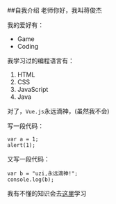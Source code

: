 
##自我介绍
老师你好，我叫蒋俊杰

我的爱好有：
* Game
* Coding

我学习过的编程语言有：
1. HTML
2. CSS
3. JavaScript
4. Java

对了，`Vue.js`永远滴神，(虽然我不会)


写一段代码：

    var a = 1;
    alert(1);
    
又写一段代码：
```
var b = "uzi,永远滴神!";
console.log(b);
```

我有不懂的知识会去[这里](https://xiedaimala.com/)学习

